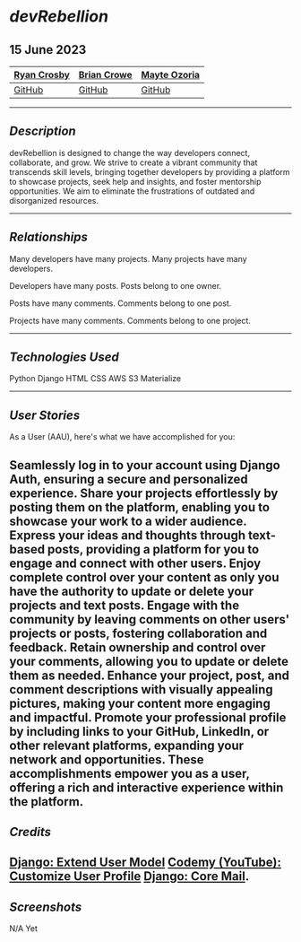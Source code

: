 # **_devRebellion_**

## 15 June 2023

| [Ryan Crosby](https://www.linkedin.com/in/rcrosby22/) | [Brian Crowe](https://www.linkedin.com/in/brian-j-crowe/) | [Mayte Ozoria](https://www.linkedin.com/in/mayte-ozoria-701b2b22b/) |
| ----------------------------------------------------- | --------------------------------------------------------- | ------------------------------------------------------------------- |
| [GitHub](https://github.com/rcrosby22)                | [GitHub](https://github.com/Crowe-Brian-J)                | [GitHub](https://github.com/mayteozoria)                            |

---

## **_Description_**

devRebellion is designed to change the way developers connect, collaborate, and grow. We strive to create a vibrant community that transcends skill levels, bringing together developers by providing a platform to showcase projects, seek help and insights, and foster mentorship opportunities. We aim to eliminate the frustrations of outdated and disorganized resources.

---

## **_Relationships_**

Many developers have many projects.
Many projects have many developers.

Developers have many posts.
Posts belong to one owner.

Posts have many comments.
Comments belong to one post.

Projects have many comments.
Comments belong to one project.

---

## **_Technologies Used_**

Python
Django
HTML
CSS
AWS S3
Materialize

---

## **_User Stories_**

As a User (AAU), here's what we have accomplished for you:

Seamlessly log in to your account using Django Auth, ensuring a secure and personalized experience.
Share your projects effortlessly by posting them on the platform, enabling you to showcase your work to a wider audience.
Express your ideas and thoughts through text-based posts, providing a platform for you to engage and connect with other users.
Enjoy complete control over your content as only you have the authority to update or delete your projects and text posts.
Engage with the community by leaving comments on other users' projects or posts, fostering collaboration and feedback.
Retain ownership and control over your comments, allowing you to update or delete them as needed.
Enhance your project, post, and comment descriptions with visually appealing pictures, making your content more engaging and impactful.
Promote your professional profile by including links to your GitHub, LinkedIn, or other relevant platforms, expanding your network and opportunities.
These accomplishments empower you as a user, offering a rich and interactive experience within the platform.
---


## **_Credits_**

[Django: Extend User Model](https://simpleisbetterthancomplex.com/tutorial/2016/07/22/how-to-extend-django-user-model.html)
[Codemy (YouTube): Customize User Profile](https://www.youtube.com/watch?v=Alua227cOmY)
[Django: Core Mail](https://hackr.io/blog/how-to-send-emails-in-django#setting-up).
---

## **_Screenshots_**

N/A Yet
